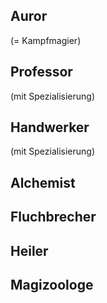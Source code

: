 ## Auror
(= Kampfmagier)


## Professor
(mit Spezialisierung)

## Handwerker
(mit Spezialisierung)

## Alchemist

## Fluchbrecher

## Heiler

## Magizoologe